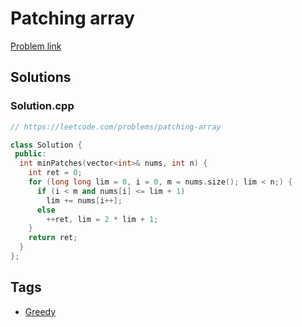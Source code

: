# Patching array

[Problem link](https://leetcode.com/problems/patching-array)

## Solutions


### Solution.cpp
```cpp
// https://leetcode.com/problems/patching-array

class Solution {
 public:
  int minPatches(vector<int>& nums, int n) {
    int ret = 0;
    for (long long lim = 0, i = 0, m = nums.size(); lim < n;) {
      if (i < m and nums[i] <= lim + 1)
        lim += nums[i++];
      else
        ++ret, lim = 2 * lim + 1;
    }
    return ret;
  }
};
```
## Tags

* [Greedy](/Collections/greedy.md#greedy)
